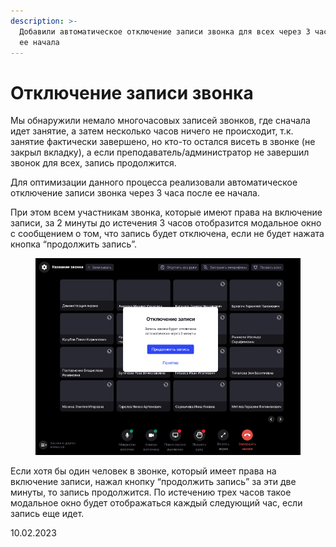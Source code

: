 ```yaml
---
description: >-
  Добавили автоматическое отключение записи звонка для всех через 3 часа после
  ее начала
---
```


# Отключение записи звонка

Мы обнаружили немало многочасовых записей звонков, где сначала идет занятие, а затем несколько часов ничего не происходит, т.к. занятие фактически завершено, но кто-то остался висеть в звонке (не закрыл вкладку), а если преподаватель/администратор не завершил звонок для всех, запись продолжится.

Для оптимизации данного процесса реализовали автоматическое отключение записи звонка через 3 часа после ее начала.

При этом всем участникам звонка, которые имеют права на включение записи, за 2 минуты до истечения 3 часов отобразится модальное окно с сообщением о том, что запись будет отключена, если не будет нажата кнопка “продолжить запись”.

<figure><img src="../../.gitbook/assets/image (181).png" alt=""><figcaption></figcaption></figure>

Если хотя бы один человек в звонке, который имеет права на включение записи, нажал кнопку “продолжить запись” за эти две минуты, то запись продолжится. По истечению трех часов такое модальное окно будет отображаться каждый следующий час, если запись еще идет.

10.02.2023
